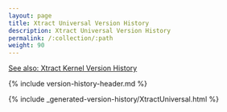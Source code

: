 ```yaml
---
layout: page
title: Xtract Universal Version History
description: Xtract Universal Version History
permalink: /:collection/:path
weight: 90
---
```


[See also: Xtract Kernel Version History](./xtract-kernel-version-history)

{% include version-history-header.md %}

{% include _generated-version-history/XtractUniversal.html %}
